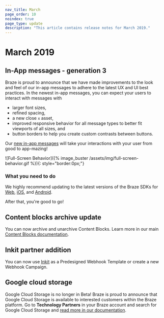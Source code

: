 ```yaml
---
nav_title: March
page_order: 10
noindex: true
page_type: update
description: "This article contains release notes for March 2019."
---
```


# March 2019

## In-App messages - generation 3

Braze is proud to announce that we have made improvements to the look and feel of our in-app messages to adhere to the latest UX and UI best practices. In the newest in-app messages, you can expect your users to interact with messages with
- larger font sizes,
- refined spacing,
- a new close `x` asset,
- improved responsive behavior for all message types to better fit viewports of all sizes, and
- button borders to help you create custom contrasts between buttons.

Our [new in-app messages]({{site.baseurl}}/user_guide/message_building_by_channel/in-app_messages/overview/) will take your interactions with your user from good to app-mazing!

![Full-Screen Behavior]({% image_buster /assets/img/full-screen-behavior.gif %}){: style="border:0px;"}

### What you need to do

We highly recommend updating to the latest versions of the Braze SDKs for [Web]({{site.baseurl}}/developer_guide/platform_integration_guides/web/initial_sdk_setup/#upgrading-the-sdk), [iOS]({{site.baseurl}}/developer_guide/platform_integration_guides/ios/initial_sdk_setup/), and [Android]({{site.baseurl}}/developer_guide/platform_integration_guides/android/initial_sdk_setup/android_sdk_integration/).

After that, you're good to go!

## Content blocks archive update

You can now archive and unarchive Content Blocks. Learn more in our main [Content Blocks documentation]({{site.baseurl}}/user_guide/engagement_tools/templates_and_media/content_blocks/#archiving-content-blocks).

## Inkit partner addition

You can now use [Inkit]({{site.baseurl}}/partners/inkit/) as a Predesigned Webhook Template or create a new Webhook Campaign.

## Google cloud storage

Google Cloud Storage is no longer in Beta! Braze is proud to announce that Google Cloud Storage is available to interested customers within the Braze platform. Go to __Technology Partners__ in your Braze account and search for Google Cloud Storage and [read more in our documentation]({{site.baseurl}}/partners/data_and_infrastructure_agility/data_warehouses/google_cloud_storage_for_currents/).

